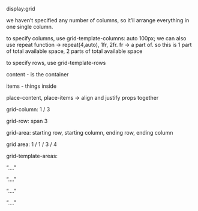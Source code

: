 
display:grid

we haven’t specified any number of columns, so it’ll arrange everything in one single column.

to specify columns, use grid-template-columns: auto 100px; we can also use repeat function → repeat(4,auto), 1fr, 2fr. fr → a part of. so this is 1 part of total available space, 2 parts of total available space

to specify rows, use grid-template-rows

content - is the container

items - things inside

place-content, place-items → align and justify props together

grid-column: 1 / 3

grid-row: span 3

grid-area: starting row, starting column, ending row, ending column

grid area: 1 / 1 / 3 / 4

grid-template-areas: 

“….”

“….”

“….”

“….”